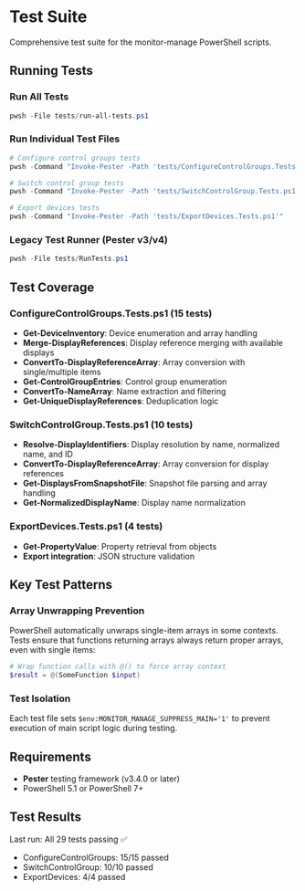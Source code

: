 # Test Suite

Comprehensive test suite for the monitor-manage PowerShell scripts.

## Running Tests

### Run All Tests
```powershell
pwsh -File tests/run-all-tests.ps1
```

### Run Individual Test Files
```powershell
# Configure control groups tests
pwsh -Command "Invoke-Pester -Path 'tests/ConfigureControlGroups.Tests.ps1'"

# Switch control group tests
pwsh -Command "Invoke-Pester -Path 'tests/SwitchControlGroup.Tests.ps1'"

# Export devices tests
pwsh -Command "Invoke-Pester -Path 'tests/ExportDevices.Tests.ps1'"
```

### Legacy Test Runner (Pester v3/v4)
```powershell
pwsh -File tests/RunTests.ps1
```

## Test Coverage

### ConfigureControlGroups.Tests.ps1 (15 tests)
- **Get-DeviceInventory**: Device enumeration and array handling
- **Merge-DisplayReferences**: Display reference merging with available displays
- **ConvertTo-DisplayReferenceArray**: Array conversion with single/multiple items
- **Get-ControlGroupEntries**: Control group enumeration
- **ConvertTo-NameArray**: Name extraction and filtering
- **Get-UniqueDisplayReferences**: Deduplication logic

### SwitchControlGroup.Tests.ps1 (10 tests)
- **Resolve-DisplayIdentifiers**: Display resolution by name, normalized name, and ID
- **ConvertTo-DisplayReferenceArray**: Array conversion for display references
- **Get-DisplaysFromSnapshotFile**: Snapshot file parsing and array handling
- **Get-NormalizedDisplayName**: Display name normalization

### ExportDevices.Tests.ps1 (4 tests)
- **Get-PropertyValue**: Property retrieval from objects
- **Export integration**: JSON structure validation

## Key Test Patterns

### Array Unwrapping Prevention
PowerShell automatically unwraps single-item arrays in some contexts. Tests ensure that functions returning arrays always return proper arrays, even with single items:

```powershell
# Wrap function calls with @() to force array context
$result = @(SomeFunction $input)
```

### Test Isolation
Each test file sets `$env:MONITOR_MANAGE_SUPPRESS_MAIN='1'` to prevent execution of main script logic during testing.

## Requirements
- **Pester** testing framework (v3.4.0 or later)
- PowerShell 5.1 or PowerShell 7+

## Test Results
Last run: All 29 tests passing ✅
- ConfigureControlGroups: 15/15 passed
- SwitchControlGroup: 10/10 passed  
- ExportDevices: 4/4 passed
